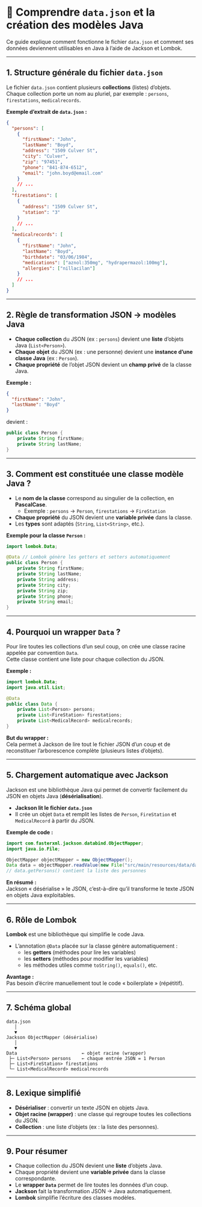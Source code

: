 
# 📑 Comprendre `data.json` et la création des modèles Java

Ce guide explique comment fonctionne le fichier `data.json` et comment ses données deviennent utilisables en Java à l’aide de Jackson et Lombok.

---

## 1. Structure générale du fichier `data.json`

Le fichier `data.json` contient plusieurs **collections** (listes) d’objets.  
Chaque collection porte un nom au pluriel, par exemple : `persons`, `firestations`, `medicalrecords`.

**Exemple d’extrait de `data.json` :**

```json
{
  "persons": [
    {
      "firstName": "John",
      "lastName": "Boyd",
      "address": "1509 Culver St",
      "city": "Culver",
      "zip": "97451",
      "phone": "841-874-6512",
      "email": "john.boyd@email.com"
    }
    // ...
  ],
  "firestations": [
    {
      "address": "1509 Culver St",
      "station": "3"
    }
    // ...
  ],
  "medicalrecords": [
    {
      "firstName": "John",
      "lastName": "Boyd",
      "birthdate": "03/06/1984",
      "medications": ["aznol:350mg", "hydrapermazol:100mg"],
      "allergies": ["nillacilan"]
    }
    // ...
  ]
}
```

---

## 2. Règle de transformation JSON → modèles Java

- **Chaque collection** du JSON (ex : `persons`) devient une **liste** d’objets Java (`List<Person>`).
- **Chaque objet** du JSON (ex : une personne) devient une **instance d’une classe Java** (ex : `Person`).
- **Chaque propriété** de l’objet JSON devient un **champ privé** de la classe Java.

**Exemple :**

```json
{
  "firstName": "John",
  "lastName": "Boyd"
}
```
devient :
```java
public class Person {
    private String firstName;
    private String lastName;
}
```

---

## 3. Comment est constituée une classe modèle Java ?

- Le **nom de la classe** correspond au singulier de la collection, en **PascalCase**.
    - Exemple : `persons` → `Person`, `firestations` → `FireStation`
- **Chaque propriété** du JSON devient une **variable privée** dans la classe.
- Les **types** sont adaptés (`String`, `List<String>`, etc.).

**Exemple pour la classe `Person` :**
```java
import lombok.Data;

@Data // Lombok génère les getters et setters automatiquement
public class Person {
    private String firstName;
    private String lastName;
    private String address;
    private String city;
    private String zip;
    private String phone;
    private String email;
}
```

---

## 4. Pourquoi un wrapper `Data` ?

Pour lire toutes les collections d’un seul coup, on crée une classe racine appelée par convention `Data`.  
Cette classe contient une liste pour chaque collection du JSON.

**Exemple :**
```java
import lombok.Data;
import java.util.List;

@Data
public class Data {
    private List<Person> persons;
    private List<FireStation> firestations;
    private List<MedicalRecord> medicalrecords;
}
```
**But du wrapper :**  
Cela permet à Jackson de lire tout le fichier JSON d’un coup et de reconstituer l’arborescence complète (plusieurs listes d’objets).

---

## 5. Chargement automatique avec Jackson

Jackson est une bibliothèque Java qui permet de convertir facilement du JSON en objets Java (**désérialisation**).

- **Jackson lit le fichier `data.json`**
- Il crée un objet `Data` et remplit les listes de `Person`, `FireStation` et `MedicalRecord` à partir du JSON.

**Exemple de code :**
```java
import com.fasterxml.jackson.databind.ObjectMapper;
import java.io.File;

ObjectMapper objectMapper = new ObjectMapper();
Data data = objectMapper.readValue(new File("src/main/resources/data/data.json"), Data.class);
// data.getPersons() contient la liste des personnes
```
**En résumé :**  
Jackson « désérialise » le JSON, c’est-à-dire qu’il transforme le texte JSON en objets Java exploitables.

---

## 6. Rôle de Lombok

**Lombok** est une bibliothèque qui simplifie le code Java.

- L’annotation `@Data` placée sur la classe génère automatiquement :
    - les **getters** (méthodes pour lire les variables)
    - les **setters** (méthodes pour modifier les variables)
    - les méthodes utiles comme `toString()`, `equals()`, etc.

**Avantage :**  
Pas besoin d’écrire manuellement tout le code « boilerplate » (répétitif).

---

## 7. Schéma global

```text
data.json
   │
   ▼
Jackson ObjectMapper (désérialise)
   │
   ▼
Data                        ← objet racine (wrapper)
 ├─ List<Person> persons    ← chaque entrée JSON = 1 Person
 ├─ List<FireStation> firestations
 └─ List<MedicalRecord> medicalrecords
```

---

## 8. Lexique simplifié

- **Désérialiser** : convertir un texte JSON en objets Java.
- **Objet racine (wrapper)** : une classe qui regroupe toutes les collections du JSON.
- **Collection** : une liste d’objets (ex : la liste des personnes).

---

## 9. Pour résumer

- Chaque collection du JSON devient une **liste** d’objets Java.
- Chaque propriété devient une **variable privée** dans la classe correspondante.
- Le **wrapper `Data`** permet de lire toutes les données d’un coup.
- **Jackson** fait la transformation JSON → Java automatiquement.
- **Lombok** simplifie l’écriture des classes modèles.

